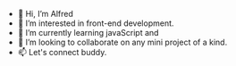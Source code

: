 - 👋 Hi, I’m Alfred
- 👀 I’m interested in front-end development.
- 🌱 I’m currently learning javaScript and
- 💞️ I’m looking to collaborate on any mini project of a kind.
- 📫 Let's connect buddy. 

<!---
01Alfred/01Alfred is a ✨ special ✨ repository because its `README.md` (this file) appears on your GitHub profile.
You can click the Preview link to take a look at your changes.
--->
